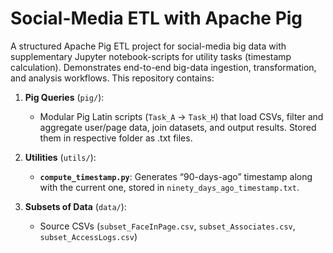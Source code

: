 # Social-Media ETL with Apache Pig

A structured Apache Pig ETL project for social-media big data with supplementary Jupyter notebook-scripts for utility tasks (timestamp calculation). Demonstrates end-to-end big-data ingestion, transformation, and analysis workflows. This repository contains:

1. **Pig Queries** (`pig/`):  
   - Modular Pig Latin scripts (`Task_A` → `Task_H`) that load CSVs, filter and aggregate user/page data, join datasets, and output results. Stored them in respective folder as .txt files.
     
2. **Utilities** (`utils/`):  
   - **`compute_timestamp.py`**: Generates “90-days-ago” timestamp along with the current one, stored in `ninety_days_ago_timestamp.txt`.
     
3. **Subsets of Data** (`data/`):  
   - Source CSVs (`subset_FaceInPage.csv`, `subset_Associates.csv`, `subset_AccessLogs.csv`)
  
